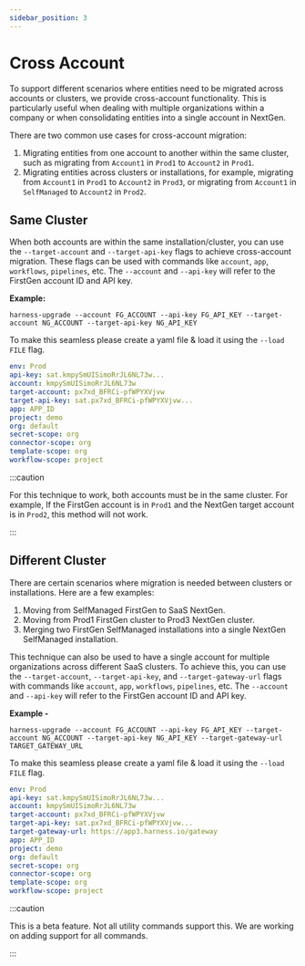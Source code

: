 ```yaml
---
sidebar_position: 3
---
```


# Cross Account

To support different scenarios where entities need to be migrated across accounts or clusters, we provide cross-account functionality. This is particularly useful when dealing with multiple organizations within a company or when consolidating entities into a single account in NextGen.

There are two common use cases for cross-account migration:

1. Migrating entities from one account to another within the same cluster, such as migrating from `Account1` in `Prod1` to `Account2` in `Prod1`.
2. Migrating entities across clusters or installations, for example, migrating from `Account1` in `Prod1` to `Account2` in `Prod3`, or migrating from `Account1` in `SelfManaged` to `Account2` in `Prod2`.

## Same Cluster

When both accounts are within the same installation/cluster, you can use the `--target-account` and `--target-api-key` flags to achieve cross-account migration. These flags can be used with commands like `account`, `app`, `workflows`, `pipelines`, etc. The `--account` and `--api-key` will refer to the FirstGen account ID and API key.

**Example:**

```shell
harness-upgrade --account FG_ACCOUNT --api-key FG_API_KEY --target-account NG_ACCOUNT --target-api-key NG_API_KEY
```

To make this seamless please create a yaml file & load it using the `--load FILE` flag.

```yaml
env: Prod
api-key: sat.kmpySmUISimoRrJL6NL73w...
account: kmpySmUISimoRrJL6NL73w
target-account: px7xd_BFRCi-pfWPYXVjvw
target-api-key: sat.px7xd_BFRCi-pfWPYXVjvw...
app: APP_ID
project: demo
org: default
secret-scope: org
connector-scope: org
template-scope: org
workflow-scope: project
```

:::caution

For this technique to work, both accounts must be in the same cluster. For example, If the FirstGen account is in `Prod1` and the NextGen target account is in `Prod2`, this method will not work.

:::

## Different Cluster
There are certain scenarios where migration is needed between clusters or installations. Here are a few examples:

1. Moving from SelfManaged FirstGen to SaaS NextGen.
2. Moving from Prod1 FirstGen cluster to Prod3 NextGen cluster.
3. Merging two FirstGen SelfManaged installations into a single NextGen SelfManaged installation.

This technique can also be used to have a single account for multiple organizations across different SaaS clusters.
To achieve this, you can use the `--target-account`, `--target-api-key`, and `--target-gateway-url` flags with commands like `account`, `app`, `workflows`, `pipelines`, etc. The `--account` and `--api-key` will refer to the FirstGen account ID and API key.

**Example -**

```shell
harness-upgrade --account FG_ACCOUNT --api-key FG_API_KEY --target-account NG_ACCOUNT --target-api-key NG_API_KEY --target-gateway-url TARGET_GATEWAY_URL
```

To make this seamless please create a yaml file & load it using the `--load FILE` flag.

```yaml
env: Prod
api-key: sat.kmpySmUISimoRrJL6NL73w...
account: kmpySmUISimoRrJL6NL73w
target-account: px7xd_BFRCi-pfWPYXVjvw
target-api-key: sat.px7xd_BFRCi-pfWPYXVjvw...
target-gateway-url: https://app3.harness.io/gateway
app: APP_ID
project: demo
org: default
secret-scope: org
connector-scope: org
template-scope: org
workflow-scope: project
```

:::caution

This is a beta feature. Not all utility commands support this. We are working on adding support for all commands.

:::

